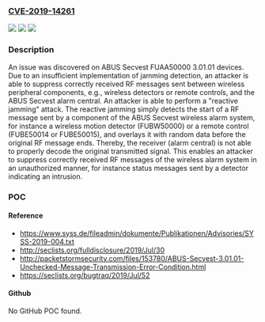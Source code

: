 ### [CVE-2019-14261](https://cve.mitre.org/cgi-bin/cvename.cgi?name=CVE-2019-14261)
![](https://img.shields.io/static/v1?label=Product&message=n%2Fa&color=blue)
![](https://img.shields.io/static/v1?label=Version&message=n%2Fa&color=blue)
![](https://img.shields.io/static/v1?label=Vulnerability&message=n%2Fa&color=brighgreen)

### Description

An issue was discovered on ABUS Secvest FUAA50000 3.01.01 devices. Due to an insufficient implementation of jamming detection, an attacker is able to suppress correctly received RF messages sent between wireless peripheral components, e.g., wireless detectors or remote controls, and the ABUS Secvest alarm central. An attacker is able to perform a "reactive jamming" attack. The reactive jamming simply detects the start of a RF message sent by a component of the ABUS Secvest wireless alarm system, for instance a wireless motion detector (FUBW50000) or a remote control (FUBE50014 or FUBE50015), and overlays it with random data before the original RF message ends. Thereby, the receiver (alarm central) is not able to properly decode the original transmitted signal. This enables an attacker to suppress correctly received RF messages of the wireless alarm system in an unauthorized manner, for instance status messages sent by a detector indicating an intrusion.

### POC

#### Reference
- https://www.syss.de/fileadmin/dokumente/Publikationen/Advisories/SYSS-2019-004.txt
- http://seclists.org/fulldisclosure/2019/Jul/30
- http://packetstormsecurity.com/files/153780/ABUS-Secvest-3.01.01-Unchecked-Message-Transmission-Error-Condition.html
- https://seclists.org/bugtraq/2019/Jul/52

#### Github
No GitHub POC found.

